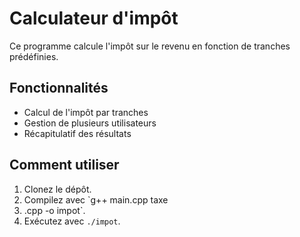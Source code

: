 # Calculateur d'impôt

Ce programme calcule l'impôt sur le revenu en fonction de tranches prédéfinies.

## Fonctionnalités
- Calcul de l'impôt par tranches
- Gestion de plusieurs utilisateurs
- Récapitulatif des résultats

## Comment utiliser
1. Clonez le dépôt.
2. Compilez avec `g++ main.cpp taxe
3. .cpp -o impot`.
4. Exécutez avec `./impot`.
